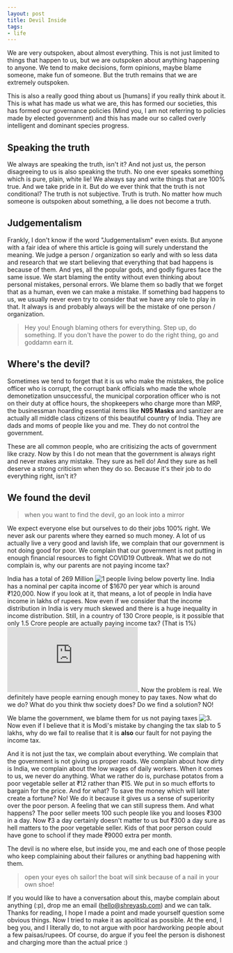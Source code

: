 ```yaml
---
layout: post
title: Devil Inside
tags:
- life
---
```


We are very outspoken, about almost everything. This is not just limited to things that happen
to us, but we are outspoken about anything happening to anyone. We tend to make decisions, form
opinions, maybe blame someone, make fun of someone. But the truth remains that we are extremely
outspoken.

This is also a really good thing about us [humans] if you really think about it. This is what has
made us what we are, this has formed our societies, this has formed our governance policies (Mind
you, I am not referring to policies made by elected government) and this has made our so called
overly intelligent and dominant species progress.

## Speaking the truth

We always are speaking the truth, isn't it? And not just us, the person disagreeing to us is also
speaking the truth. No one ever speaks something which is pure, plain, white lie! We always say and
write things that are 100% true. And we take pride in it. But do we ever think that the truth is not
conditional? The truth is not subjective. Truth is truth. No matter how much someone is outspoken
about something, a lie does not become a truth.

## Judgementalism

Frankly, I don't  know if the word "Judgementalism" even exists. But anyone with a fair idea of where
this article is going will surely understand the meaning. We judge a person / organization so early and
with so less data and research that we start believing that everything that bad happens is because of them.
And yes, all the popular gods, and godly figures face the same issue. We start blaming the entity
without even thinking about personal mistakes, personal errors. We blame them so badly that we forget that
as a human, even we can make a mistake. If something bad happens to us, we usually never even try to consider
that we have any role to play in that. It always is and probably always will be the mistake of one person /
organization.

> Hey you! Enough blaming others for everything. Step up, do something. If you don't have the
power to do the right thing, go and goddamn earn it.

## Where's the devil?

Sometimes we tend to forget that it is us who make the mistakes, the police officer who is corrupt, the
corrupt bank officials who made the whole demonetization unsuccessful, the municipal corporation officer
who is not on their duty at office hours, the shopkeepers who charge more than MRP, the businessman hoarding essential
items like **N95 Masks** and sanitizer are actually all middle class citizens of this beautiful country of India.
They are dads and moms of people like you and me. They do not control the government.

These are all common people, who are critisizing the acts of government like crazy. Now by this I do not mean that
the government is always right and never makes any mistake. They sure as hell do! And they sure as hell deserve
a strong criticism when they do so. Because it's their job to do everything right, isn't it?

## We found the devil

> when you want to find the devil, go an look into a mirror

We expect everyone else but ourselves to do their jobs 100% right. We never ask our parents where they earned so much
money. A lot of us actually live a very good and lavish life, we complain that our government is not doing good for poor.
We complain that our government is not putting in enough financial resources to fight COVID19 Outbreak. What we do not complain
is, why our parents are not paying income tax?

India has a total of 269 Million ![1](https://en.wikipedia.org/wiki/Poverty_in_India) people living below poverty line.
India has a nominal per capita income of $1670 per year which is around ₹120,000. Now if you look at it, that means, a lot
of people in India have income in lakhs of rupees. Now even if we consider that the income distribution in India is very much skewed
and there is a huge inequality in income distribution. Still, in a country of 130 Crore people, is it possible that only 1.5 Crore people
are actually paying income tax? (That is 1%) ![2](https://www.hindustantimes.com/india-news/3-cr-indians-travel-abroad-but-only-1-5-cr-pay-income-tax-says-pm-modi/story-miELROjZeymOGqzvXVYtpN.html). Now the problem is real. We definitely have people earning enough money to pay taxes. Now what do we do?
What do you think thw society does? Do we find a solution? NO!

We blame the government, we blame them for us not paying taxes ![3](https://theprint.in/opinion/its-actually-modi-govts-fault-that-only-1-5-crore-indians-pay-income-tax/365801/). Now even if I believe that it is Modi's mistake by changing the tax slab to 5 lakhs, why do we fail to realise that it is **also** our
fault for not paying the income tax.

And it is not just the tax, we complain about everything. We complain that the government is not giving us proper roads.
We complain about how dirty is India, we complain about the low wages of daily workers. When it comes to us, we never do
anything. What we rather do is, purchase potatos from a poor vegetable seller at ₹12 rather than ₹15. We put in so much
efforts to bargain for the price. And for what? To save the money which will later create a fortune? No! We do it because
it gives us a sense of superiority over the poor person. A feeling that we can still supress them. And what happens? The poor
seller meets 100 such people like you and looses ₹300 in a day. Now ₹3 a day certainly doesn't matter to us but ₹300 a day
sure as hell matters to the poor vegetable seller. Kids of that poor person could have gone to school if they made ₹9000 extra
per month.

The devil is no where else, but inside you, me and each one of those people who keep complaining about their failures or anything
bad happening with them.

> open your eyes oh sailor! the boat will sink because of a nail in your own shoe!

If you would like to have a conversation about this, maybe complain about anything (:p), drop me an email ([hello@shreyasb.com](mailto:hello@shreyasb.com))
and we can talk. Thanks for reading, I hope I made a point and made yourself question some obvious things. Now I tried to make it as apolitical as
possible. At the end, I beg you, and I literally do, to not argue with poor hardworking people about a few paisas/rupees. Of course, do argue
if you feel the person is dishonest and charging more than the actual price :) 
